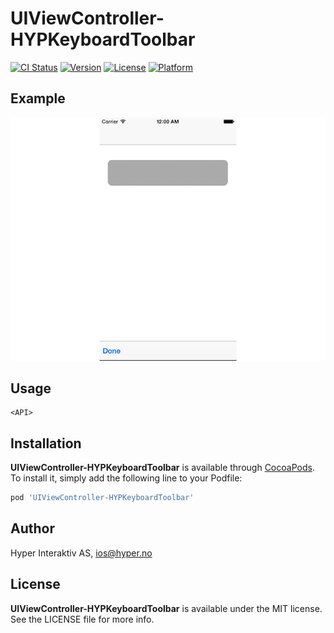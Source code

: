 # UIViewController-HYPKeyboardToolbar

[![CI Status](http://img.shields.io/travis/hyperoslo/UIViewController-HYPKeyboardToolbar.svg?style=flat)](https://travis-ci.org/hyperoslo/UIViewController-HYPKeyboardToolbar)
[![Version](https://img.shields.io/cocoapods/v/UIViewController-HYPKeyboardToolbar.svg?style=flat)](http://cocoadocs.org/docsets/UIViewController-HYPKeyboardToolbar)
[![License](https://img.shields.io/cocoapods/l/UIViewController-HYPKeyboardToolbar.svg?style=flat)](http://cocoadocs.org/docsets/UIViewController-HYPKeyboardToolbar)
[![Platform](https://img.shields.io/cocoapods/p/UIViewController-HYPKeyboardToolbar.svg?style=flat)](http://cocoadocs.org/docsets/UIViewController-HYPKeyboardToolbar)

## Example

![Example](https://raw.githubusercontent.com/hyperoslo/UIViewController-HYPKeyboardToolbar/master/Images/keyboard-v2.gif)

## Usage

```objc
<API>
```

## Installation

**UIViewController-HYPKeyboardToolbar** is available through [CocoaPods](http://cocoapods.org). To install
it, simply add the following line to your Podfile:

```ruby
pod 'UIViewController-HYPKeyboardToolbar'
```

## Author

Hyper Interaktiv AS, ios@hyper.no

## License

**UIViewController-HYPKeyboardToolbar** is available under the MIT license. See the LICENSE file for more info.
